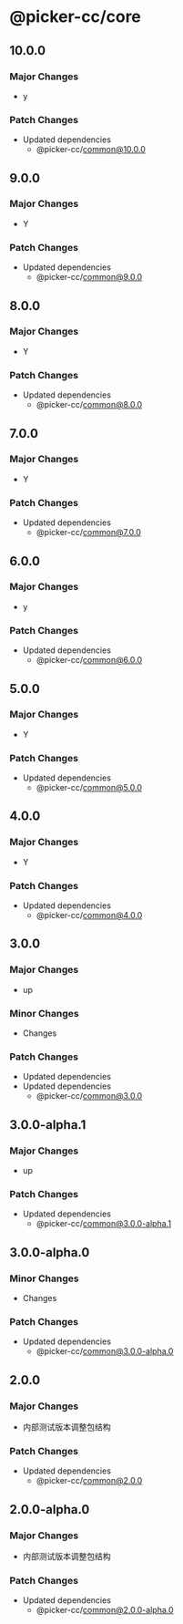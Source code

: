# @picker-cc/core

## 10.0.0

### Major Changes

-   y

### Patch Changes

-   Updated dependencies
    -   @picker-cc/common@10.0.0

## 9.0.0

### Major Changes

-   Y

### Patch Changes

-   Updated dependencies
    -   @picker-cc/common@9.0.0

## 8.0.0

### Major Changes

-   Y

### Patch Changes

-   Updated dependencies
    -   @picker-cc/common@8.0.0

## 7.0.0

### Major Changes

-   Y

### Patch Changes

-   Updated dependencies
    -   @picker-cc/common@7.0.0

## 6.0.0

### Major Changes

-   y

### Patch Changes

-   Updated dependencies
    -   @picker-cc/common@6.0.0

## 5.0.0

### Major Changes

-   Y

### Patch Changes

-   Updated dependencies
    -   @picker-cc/common@5.0.0

## 4.0.0

### Major Changes

-   Y

### Patch Changes

-   Updated dependencies
    -   @picker-cc/common@4.0.0

## 3.0.0

### Major Changes

-   up

### Minor Changes

-   Changes

### Patch Changes

-   Updated dependencies
-   Updated dependencies
    -   @picker-cc/common@3.0.0

## 3.0.0-alpha.1

### Major Changes

-   up

### Patch Changes

-   Updated dependencies
    -   @picker-cc/common@3.0.0-alpha.1

## 3.0.0-alpha.0

### Minor Changes

-   Changes

### Patch Changes

-   Updated dependencies
    -   @picker-cc/common@3.0.0-alpha.0

## 2.0.0

### Major Changes

-   内部测试版本调整包结构

### Patch Changes

-   Updated dependencies
    -   @picker-cc/common@2.0.0

## 2.0.0-alpha.0

### Major Changes

-   内部测试版本调整包结构

### Patch Changes

-   Updated dependencies
    -   @picker-cc/common@2.0.0-alpha.0
